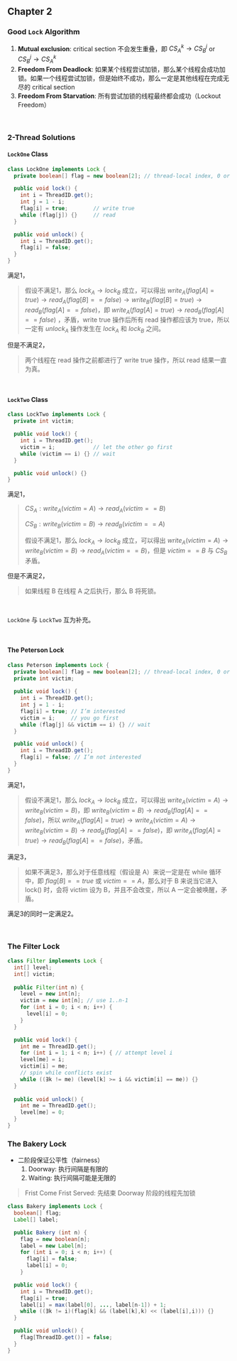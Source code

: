 ## Chapter 2

### Good `Lock` Algorithm

1. **Mutual exclusion**: critical section 不会发生重叠，即 $CS_{A}^{k}→CS_{B}^{j}$ or $CS_{B}^{j}→CS_{A}^{k}$
2. **Freedom From Deadlock**: 如果某个线程尝试加锁，那么某个线程会成功加锁。如果一个线程尝试加锁，但是始终不成功，那么一定是其他线程在完成无尽的 critical section
3. **Freedom From Starvation**: 所有尝试加锁的线程最终都会成功（Lockout Freedom）

&nbsp;

### 2-Thread Solutions

#### `LockOne` Class

```java
class LockOne implements Lock {
  private boolean[] flag = new boolean[2]; // thread-local index, 0 or 1

  public void lock() {
    int i = ThreadID.get();
    int j = 1 - i;
    flag[i] = true;        // write true
    while (flag[j]) {}     // read
  }

  public void unlock() {
    int i = ThreadID.get();
    flag[i] = false;
  }
}
```

满足1，

> 假设不满足1，那么 $lock_{A} → lock_{B}$ 成立，可以得出 $write_{A}(flag[A] = true) → read_{A}(flag[B] == false) → write_{B}(flag[B] = true) → read_{B}(flag[A] == false)$，即 $write_{A}(flag[A] = true) → read_{B}(flag[A] == false)$ ，矛盾，write true 操作后所有 read 操作都应该为 true，所以一定有 $unlock_{A}$ 操作发生在 $lock_{A}$ 和 $lock_{B}$ 之间。

但是不满足2，

> 两个线程在 read 操作之前都进行了 write true 操作，所以 read 结果一直为真。

&nbsp;

#### `LockTwo` Class

```java
class LockTwo implements Lock {
  private int victim;

  public void lock() {
    int i = ThreadID.get();
    victim = i;            // let the other go first
    while (victim == i) {} // wait
  }

  public void unlock() {}
}
```

满足1，

> $CS_{A}: write_{A}(victim = A) → read_{A}(victim == B)$
>
> $CS_{B}: write_{B}(victim = B) → read_{B}(victim == A)$
>
> 假设不满足1，那么 $lock_{A} → lock_{B}$ 成立，可以得出 $write_{A}(victim = A) → write_{B}(victim = B) → read_{A}(victim == B)$，但是 $victim == B$ 与 $CS_{B}$ 矛盾。

但是不满足2，

> 如果线程 B 在线程 A 之后执行，那么 B 将死锁。

&nbsp;

`LockOne` 与 `LockTwo` 互为补充。

&nbsp;

#### The Peterson Lock

```java
class Peterson implements Lock {
  private boolean[] flag = new boolean[2]; // thread-local index, 0 or 1
  private int victim;
    
  public void lock() {
    int i = ThreadID.get();
    int j = 1 - i;
    flag[i] = true; // I’m interested
    victim = i;     // you go first
    while (flag[j] && victim == i) {} // wait
  }

  public void unlock() {
    int i = ThreadID.get();
    flag[i] = false; // I’m not interested
  }
}
```

满足1，

> 假设不满足1，那么 $lock_{A} → lock_{B}$ 成立，可以得出 $write_{A}(victim = A) → write_{B}(victim = B)$，即 $write_{B}(victim = B) → read_{B}(flag[A] == false)$，所以 $write_{A} (flag[A] = true) → write_{A} (victim = A) → write_{B}(victim = B) → read_{B}(flag[A] == false)$，即 $write_{A} (flag[A] = true) → read_{B}(flag[A] == false)$，矛盾。

满足3，

> 如果不满足3，那么对于任意线程（假设是 A）来说一定是在 while 循环中，即  $flag[B] == true$ 或 $victim == A$，那么对于 B 来说当它进入 lock() 时，会将 victim 设为 B，并且不会改变，所以 A 一定会被唤醒，矛盾。

满足3的同时一定满足2。

&nbsp;

### The Filter Lock

```java
class Filter implements Lock {
  int[] level;
  int[] victim;
  
  public Filter(int n) {
    level = new int[n];
    victim = new int[n]; // use 1..n-1
    for (int i = 0; i < n; i++) {
      level[i] = 0;
    }
  }

  public void lock() {
    int me = ThreadID.get();
    for (int i = 1; i < n; i++) { // attempt level i
    level[me] = i;
    victim[i] = me;
    // spin while conflicts exist
    while ((∃k != me) (level[k] >= i && victim[i] == me)) {}
  }
      
  public void unlock() {
    int me = ThreadID.get();
    level[me] = 0;
  }
}
```



### The Bakery Lock

* 二阶段保证公平性（fairness）
  1. Doorway: 执行间隔是有限的
  2. Waiting: 执行间隔可能是无限的

> Frist Come Frist Served: 先结束 Doorway 阶段的线程先加锁

```java
class Bakery implements Lock {
  boolean[] flag;
  Label[] label;

  public Bakery (int n) {
    flag = new boolean[n];
    label = new Label[n];
    for (int i = 0; i < n; i++) {
      flag[i] = false;
      label[i] = 0;
    }

  public void lock() {
    int i = ThreadID.get();
    flag[i] = true;
    label[i] = max(label[0], ..., label[n-1]) + 1;
    while ((∃k != i)(flag[k] && (label[k],k) << (label[i],i))) {}
  }

  public void unlock() {
    flag[ThreadID.get()] = false;
  }
}
```

